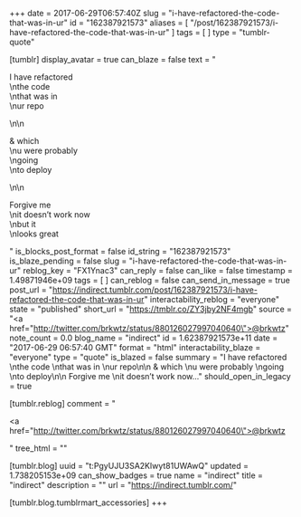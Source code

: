 +++
date = 2017-06-29T06:57:40Z
slug = "i-have-refactored-the-code-that-was-in-ur"
id = "162387921573"
aliases = [ "/post/162387921573/i-have-refactored-the-code-that-was-in-ur" ]
tags = [ ]
type = "tumblr-quote"

[tumblr]
display_avatar = true
can_blaze = false
text = "<p>I have refactored<br/>\nthe code<br/>\nthat was in<br/>\nur repo</p>\n\n<p>&amp; which<br/>\nu were probably<br/>\ngoing<br/>\nto deploy</p>\n\n<p>Forgive me<br/>\nit doesn&rsquo;t work now<br/>\nbut it<br/>\nlooks great</p>"
is_blocks_post_format = false
id_string = "162387921573"
is_blaze_pending = false
slug = "i-have-refactored-the-code-that-was-in-ur"
reblog_key = "FX1Ynac3"
can_reply = false
can_like = false
timestamp = 1.49871946e+09
tags = [ ]
can_reblog = false
can_send_in_message = true
post_url = "https://indirect.tumblr.com/post/162387921573/i-have-refactored-the-code-that-was-in-ur"
interactability_reblog = "everyone"
state = "published"
short_url = "https://tmblr.co/ZY3jby2NF4mgb"
source = "<a href=\"http://twitter.com/brkwtz/status/880126027997040640\">@brkwtz</a>"
note_count = 0.0
blog_name = "indirect"
id = 1.62387921573e+11
date = "2017-06-29 06:57:40 GMT"
format = "html"
interactability_blaze = "everyone"
type = "quote"
is_blazed = false
summary = "I have refactored \nthe code \nthat was in \nur repo\n\n & which \nu were probably \ngoing \nto deploy\n\n Forgive me \nit doesn’t work now..."
should_open_in_legacy = true

[tumblr.reblog]
comment = "<p><a href=\"http://twitter.com/brkwtz/status/880126027997040640\">@brkwtz</a></p>"
tree_html = ""

[tumblr.blog]
uuid = "t:PgyUJU3SA2Klwyt81UWAwQ"
updated = 1.738205153e+09
can_show_badges = true
name = "indirect"
title = "indirect"
description = ""
url = "https://indirect.tumblr.com/"

[tumblr.blog.tumblrmart_accessories]
+++
